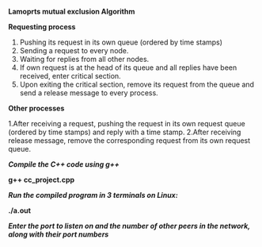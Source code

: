 
**Lamoprts mutual exclusion Algorithm**

**Requesting process**
1.	Pushing its request in its own queue (ordered by time stamps)
2.	Sending a request to every node.
3.	Waiting for replies from all other nodes.
4.	If own request is at the head of its queue and all replies have been received, enter critical section.
5.	Upon exiting the critical section, remove its request from the queue and send a release message to every process.

**Other processes**

1.After receiving a request, pushing the request in its own request queue (ordered by time stamps) and reply with a time stamp.
2.After receiving release message, remove the corresponding request from its own request queue.


**_Compile the C++ code using g++_**

 **g++  cc_project.cpp**
 
 **_Run the compiled program in 3 terminals on Linux:_**

 **./a.out**

 **_Enter the port to listen on and the number of other peers in the network, along with their port numbers_**


 
  




